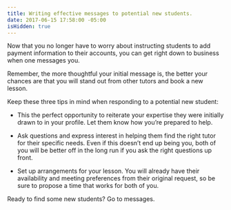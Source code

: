 ```yaml
---
title: Writing effective messages to potential new students.
date: 2017-06-15 17:58:00 -05:00
isHidden: true
---
```


Now that you no longer have to worry about instructing students to add payment information to their accounts, you can get right down to business when one messages you.
 
Remember, the more thoughtful your initial message is, the better your chances are that you will stand out from other tutors and book a new lesson.
 
Keep these three tips in mind when responding to a potential new student:
 
* This the perfect opportunity to reiterate your expertise they were initially drawn to in your profile. Let them know how you’re prepared to help.

* Ask questions and express interest in helping them find the right tutor for their specific needs. Even if this doesn’t end up being you, both of you will be better off in the long run if you ask the right questions up front.

* Set up arrangements for your lesson. You will already have their availability and meeting preferences from their original request, so be sure to propose a time that works for both of you.
 
Ready to find some new students? Go to messages.
